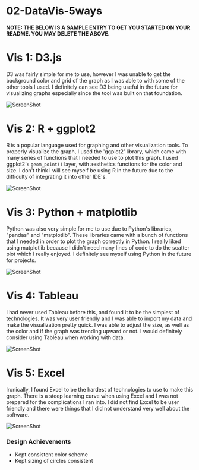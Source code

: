 # 02-DataVis-5ways

**NOTE: THE BELOW IS A SAMPLE ENTRY TO GET YOU STARTED ON YOUR README. YOU MAY DELETE THE ABOVE.**

# Vis 1: D3.js

D3 was fairly simple for me to use, however I was unable to get the background color and grid
of the graph as I was able to with some of the other tools I used. I definitely can see D3 being useful
in the future for visualizing graphs especially since the tool was built on that foundation.

![ScreenShot](https://github.com/danyabaron/02-DataVis-5Ways/blob/main/img/d3%20graph.png)

# Vis 2: R + ggplot2

R is a popular language used for graphing and other visualization tools. To properly visualize the graph, I used the 'ggplot2'
library, which came with many series of functions that I needed to use to plot this graph. 
I used ggplot2's `geom_point()` layer, with aesthetics functions for the color and size. I don't think I will see myself be using R
in the future due to the difficulty of integrating it into other IDE's.

![ScreenShot](https://github.com/danyabaron/02-DataVis-5Ways/blob/main/img/ggplot2.png)

# Vis 3: Python + matplotlib

Python was also very simple for me to use due to Python's libraries, "pandas" and "matplotlib". These libraries came with a bunch of functions 
that I needed in order to plot the graph correctly in Python. I really liked using matplotlib because I didn't need many lines of code to 
do the scatter plot which I really enjoyed. I definitely see myself using Python in the future for projects.

![ScreenShot](https://github.com/danyabaron/02-DataVis-5Ways/blob/main/img/python%20graph.png)

# Vis 4: Tableau

I had never used Tableau before this, and found it to be the simplest of technologies. It was very user friendly and I was able to import my data
and make the visualization pretty quick. I was able to adjust the size, as well as the color and if the graph was trending upward or not. I would
definitely consider using Tableau when working with data. 

![ScreenShot](https://github.com/danyabaron/02-DataVis-5Ways/blob/main/img/tableau.png)

# Vis 5: Excel

Ironically, I found Excel to be the hardest of technologies to use to make this graph. There is a steep learning curve when using Excel and I was not
prepared for the complications I ran into. I did not find Excel to be user friendly and there were things that I did not understand
very well about the software.

![ScreenShot](https://github.com/danyabaron/02-DataVis-5Ways/blob/main/img/excel.png)


### Design Achievements
- Kept consistent color scheme
- Kept sizing of circles consistent

